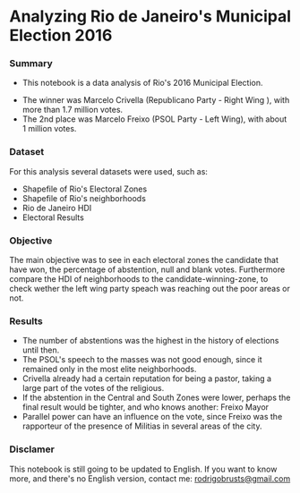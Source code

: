# Analyzing Rio de Janeiro's Municipal Election 2016

### Summary
* This notebook is a data analysis of Rio's 2016 Municipal Election. 
- The winner was Marcelo Crivella (Republicano Party - Right Wing ), with more than 1.7 million votes.
- The 2nd place was Marcelo Freixo (PSOL Party - Left Wing), with about 1 million votes. 

### Dataset

For this analysis several datasets were used, such as: 
- Shapefile of Rio's Electoral Zones
- Shapefile of Rio's neighborhoods
- Rio de Janeiro HDI
- Electoral Results

### Objective

The main objective was to see in each electoral zones the candidate that have won, the percentage of abstention, null and blank votes. Furthermore compare the HDI of neighborhoods to the candidate-winning-zone, to check wether the left wing party speach was reaching out the poor areas or not.

### Results

- The number of abstentions was the highest in the history of elections until then.
- The PSOL's speech to the masses was not good enough, since it remained only in the most elite neighborhoods.
- Crivella already had a certain reputation for being a pastor, taking a large part of the votes of the religious.
- If the abstention in the Central and South Zones were lower, perhaps the final result would be tighter, and who knows another: Freixo Mayor
- Parallel power can have an influence on the vote, since Freixo was the rapporteur of the presence of Militias in several areas of the city.

### Disclamer 
This notebook is still going to be updated to English.
If you want to know more, and there's no English version, contact me: rodrigobrusts@gmail.com

